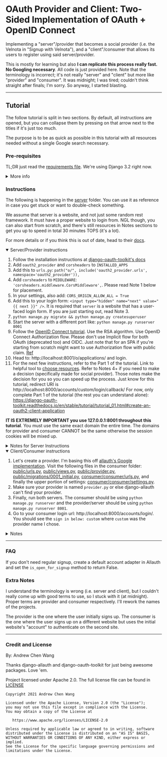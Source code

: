 # OAuth Provider and Client: Two-Sided Implementation of OAuth + OpenID Connect

Implementing a "server"/provider that becomes a social provider
(i.e. the Velnota in "Signup with Velnota"),
and a "client"/consumer that allows its users to register using
said server/provider.

This is mostly for learning but also **I can replicate
this process really fast. No Googling necessary**. All code
is just provided here. Note that the terminology
is incorrect; it's not really "server" and "client"
but more like "provider" and "consumer". It was midnight;
I was tired; couldn't think straight after finals; I'm sorry.
So anyway, I started blasting.

---
## Tutorial

The follow tutorial is split in two sections.
By default, all instructions are opened, but you
can collapse them by pressing on that arrow next
to the titles if it's just too much.

The purpose is to be as quick as possible in this tutorial with
all resources needed without a single Google search necessary.

### Pre-requisites

TL;DR just read the [requirements file](./requirements.txt).
We're using Django 3.2 right now.

<details>
<summary>More info</summary>
Your server needs django-oauth-toolkit and django-cors-headers.
Your "client" needs django-allauth (recommended since they have a base
class. Also, I've been using cookiecutter-django like a drug
addict, so no surprises here).

Besides requirements, you'll also probably want a website already working
ish. For example, a registration page would be helpful for server.
</details>

### Instructions

The following is happening in the [server](./server) folder.
You can use it as reference in case you get stuck or want
to double-check something.

We assume that server is a website, and not just some random
rest framework. It must have a proper website to login from.
NGL though, you can also start from scratch, and there's still resources
in Notes sections to get you up to speed in total 30 minutes TOPS (it's a lot).

For more details or if you think this is out of date, head to their
[docs](https://django-oauth-toolkit.readthedocs.io/en/latest/tutorial/tutorial_01.html).

<details open>
<summary>Server/Provider instructions</summary>

1. Follow the installation instructions at
   [django-oauth-toolkit's docs](https://django-oauth-toolkit.readthedocs.io/en/latest/install.html)
1. Add `oauth2_provider` and `corsheaders` to `INSTALLED_APPS`
1. Add this to `urls.py`: `path("o/", include('oauth2_provider.urls', namespace='oauth2_provider')),`
1. Add `corsheaders` to `MIDDLEWARE`: `'corsheaders.middleware.CorsMiddleware',`.
   Please read Note 1 below for placement.
1. In your settings, also add: `CORS_ORIGIN_ALLOW_ALL = True`
1. Add this to your login form: `<input type="hidden" name="next" value="{{ next }}" />`.
   It is required that `server` is a website that has a user-faced login form.
   If you are just starting out, read Note 3.
1. `python manage.py migrate && python manage.py createsuperuser`
1. Start the server with a different port like: `python manage.py runserver 8001`
1. Follow the [OpenID Connect tutorial](https://django-oauth-toolkit.readthedocs.io/en/latest/oidc.html).
   Use the RSA algorithm. Use OpenID Connect Authorization flow. Please don't use
   Implicit flow for both OAuth (deprecated too) and OIDC.
   Just note that for an SPA if you're starting from scratch might want to use
   Authorization flow with public claim.
   [Ref](https://medium.com/@robert.broeckelmann/securely-using-the-oidc-authorization-code-flow-and-a-public-client-with-single-page-applications-55e0a648ab3a)
1. Head to: http://localhost:8001/o/applications/ and login.
1. For the next few instructions, refer to the Part 1 of the tutorial.
   Link to helpful tool to
   [choose resources](https://medium.com/@robert.broeckelmann/when-to-use-which-oauth2-grants-and-oidc-flows-ec6a5c00d864).
   Refer to Notes 4+ if you need to make a decision (specifically made for social provider).
   Those notes make the decision for you so you can speed up the process. Just know for
   this tutorial, redirect URI is http://localhost:8000/accounts/custom/login/callback/
   For now, only complete Part 1 of the tutorial (the rest you can understand alone):
   https://django-oauth-toolkit.readthedocs.io/en/stable/tutorial/tutorial_01.html#create-an-oauth2-client-application

**IT IS EXTREMELY IMPORTANT you use 127.0.0.1:8001 throughout this tutorial**.
You must use the same exact domain the entire time. The domains for
provider and consumer CANNOT be the same otherwise the session cookies
will be mixed up.

<details>
<summary>Notes for Server Instructions</summary>

1. CorsMiddleware should be placed as high as possible, especially before any
   middleware that can generate responses such as Django’s CommonMiddleware or
   Whitenoise’s WhiteNoiseMiddleware. If it is not before, it will not be able to
   add the CORS headers to these responses. For example:
   ```python
   MIDDLEWARE = [
       'django.middleware.security.SecurityMiddleware',
       'corsheaders.middleware.CorsMiddleware',
       'django.contrib.sessions.middleware.SessionMiddleware',
        ...]
   ```
1. Why did I basically write the exact same instructions as the tutorial?
   Well they wanted to use django-cors-middleware and not django-cors-headers.
   Things go unmaintained all the time, but the middleware version is just
   shut down completely, and the django-oauth-toolkit docs aren't up to date
   with that info.
1. You can also just do the following (credit goes to
   [SIBTC](https://simpleisbetterthancomplex.com/tutorial/2016/06/27/how-to-use-djangos-built-in-login-system.html)):
   1. Go to urls.py and add:
   ```python
   from django.urls import path
   from django.contrib.auth.views import LoginView, LogoutView
   urlpatterns = [
    ...,
    path("accounts/login/", LoginView.as_view(), name='login'),
    path("accounts/logout/", LogoutView.as_view(), name='logout'),
    ...
   ]
   ```
   1. The following three steps is if you just don't have login
      setup yet. Add this homepage to `urls.py`:
      ```python
      from django.urls import path
      from django.views.generic import TemplateView
      urlpatterns = [
        ...,
        path("",
            TemplateView.as_view(template_name="base.html"),
            name="home"
        ),
        ...,
      ]
      ```
   1. Add `LOGIN_REDIRECT_URL = 'home'` to your settings.
   1. Create a template folder and add that to `TEMPLATES` variable
      in settings. Then create `base.html` in that template dir. It
      can be as simple as:
      ```html
      <!DOCTYPE html>
      <html lang="en">
      <head>
          <meta charset="UTF-8">
          <title>Title</title>
      </head>
      <body>
      {% block content %}{% endblock content %}
      </body>
      </html>
      ```
   1. Then create a template at `registration/login.html`:
   ```html
   <!-- If you don't have base.html, then
   you can make a random <body></body> tag instead
   and stick a random thing in. Remember to go to
   settings.py and add your templates dir to `TEMPLATES`
   -->
   {% extends 'base.html' %}
   {% block title %}Login{% endblock %}
   {% block content %}
   <h2>Login</h2>
   <form method="post">
     {% csrf_token %}
     {{ form.as_p }}
     <input type="hidden" name="next" value="{{ next }}" />
     <button type="submit">Login</button>
   </form>
   {% endblock %}
   ```
1. The following is for social provider specific decisions.
   For "Create an OAuth 2 Client Application", save the client id and secret.
   Select "Confidential" client type. "Authorization code" for
   authorization grant type. For redirect URI if you're using allauth from
   the next tutorial below: http://localhost:8000/accounts/profile/
   Algorithm is RSA SHA-2 256. When developing with the consumer on port 8000,
   make sure you stay on localhost. Anytime you mention anything with port 8001,
   i.e. the provider, make sure you are on 127.0.0.1 or basically a completely
   different domain/host.
1. The redirect uri should have the domain be the same as the way you're accessing
   the consumer. So if you're logging in from http://localhost:8000, then your
   redirect uri must also use localhost:8000

</details>
<!-- End of server instructions -->
</details>

<details open>
<summary>Client/Consumer instructions</summary>

1. Let's create a provider. I'm basing this off
   [allauth's Google implementation](https://github.com/pennersr/django-allauth/blob/80e07a25803baea4e603251254c7d07ef2ad5bb5/allauth/socialaccount/providers/google/provider.py).
   Visit the following files in the consumer folder:
   [public/urls.py](./consumer/public/urls.py),
   [public/views.py](./consumer/public/views.py),
   [public/provider.py](./consumer/public/provider.py),
   [public/migrations/0001_initial.py](./consumer/public/migrations/0001_initial.py),
   [consumer/consumer/urls.py](./consumer/consumer/urls.py),
   and finally the upper portion of settings:
   [consumer/consumer/settings.py](./consumer/consumer/urls.py).
1. Make sure your provider is named `provider.py` or else django-allauth can't find
   your provider.
1. Finally, run both servers. The consumer should be using
   `python manage.py runserver` and the provider/server should be using
   `python manage.py runserver 8001`.
1. Go to your consumer login url: http://localhost:8000/accounts/login/.
   You should see the `sign in below: custom` where `custom` was the provider
   name I chose.

<details>
<summary>Notes</summary>

1. The redirect uri should have the domain be the same as the way you're accessing
   the consumer. So if you're logging in from http://localhost:8000, then your
   redirect uri must also use localhost:8000

</details>
<!-- End of client instructions -->
</details>

---
### FAQ

If you don't need regular signup, create a default account adapter
in Allauth and set the `is_open_for_signup` method to return False.

### Extra Notes

I understand the terminology is wrong (i.e. server and client), but I couldn't really
come up with good terms to use, so I stuck with it (at midnight). Proper terms are
provider and consumer respectively. I'll rework the names of the projects.

The provider is the one where the user initially signs up.
The consumer is the one where the user signs up on a different
website but uses the initial website's "account" to authenticate
on the second site.

---
### Credit and License

By: Andrew Chen Wang

Thanks django-allauth and django-oauth-toolkit for just being
awesome packages. Love 'em.

Project licensed under Apache 2.0. The full license file can
be found in [LICENSE](./LICENSE)

```text
Copyright 2021 Andrew Chen Wang

Licensed under the Apache License, Version 2.0 (the "License");
you may not use this file except in compliance with the License.
You may obtain a copy of the License at

   https://www.apache.org/licenses/LICENSE-2.0

Unless required by applicable law or agreed to in writing, software
distributed under the License is distributed on an "AS IS" BASIS,
WITHOUT WARRANTIES OR CONDITIONS OF ANY KIND, either express or implied.
See the License for the specific language governing permissions and
limitations under the License.
```
